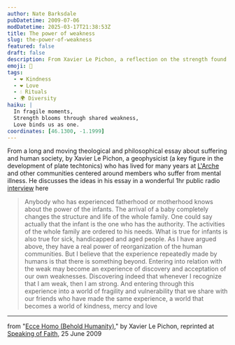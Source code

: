 ```yaml
---
author: Nate Barksdale
pubDatetime: 2009-07-06
modDatetime: 2025-03-17T21:38:53Z
title: The power of weakness
slug: the-power-of-weakness
featured: false
draft: false
description: From Xavier Le Pichon, a reflection on the strength found in fragility and human connection.
emoji: 🌱
tags:
  - ❤️ Kindness
  - ❤️ Love
  - 💧 Rituals
  - 🌍 Diversity
haiku: |
  In fragile moments,  
  Strength blooms through shared weakness,  
  Love binds us as one.
coordinates: [46.1300, -1.1999]
---
```


From a long and moving theological and philosophical essay about suffering and human society, by Xavier Le Pichon, a geophysicist (a key figure in the development of plate techtonics) who has lived for many years at [L'Arche](http://en.wikipedia.org/wiki/L%27Arche) and other communities centered around members who suffer from mental illness. He discusses the ideas in his essay in a wonderful 1hr public radio [interview](http://web.archive.org/web/20100724224744/http://speakingoffaith.publicradio.org:80/programs/2009/fragility/) here

> Anybody who has experienced fatherhood or motherhood knows about the power of the infants. The arrival of a baby completely changes the structure and life of the whole family. One could say actually that the infant is the one who has the authority. The activities of the whole family are ordered to his needs. What is true for infants is also true for sick, handicapped and aged people. As I have argued above, they have a real power of reorganization of the human communities. But I believe that the experience repeatedly made by humans is that there is something beyond. Entering into relation with the weak may become an experience of discovery and acceptation of our own weaknesses. Discovering indeed that whenever I recognize that I am weak, then I am strong. And entering through this experience into a world of fragility and vulnerability that we share with our friends who have made the same experience, a world that becomes a world of kindness, mercy and love

---

from "[Ecce Homo (Behold Humanity)](http://web.archive.org/web/20100129063622/http://speakingoffaith.publicradio.org:80/programs/2009/fragility/essay-eccehomo.shtml)," by Xavier Le Pichon, reprinted at [Speaking of Faith](http://web.archive.org/web/20100129063622/http://speakingoffaith.publicradio.org:80/programs/2009/fragility/essay-eccehomo.shtml), 25 June 2009
